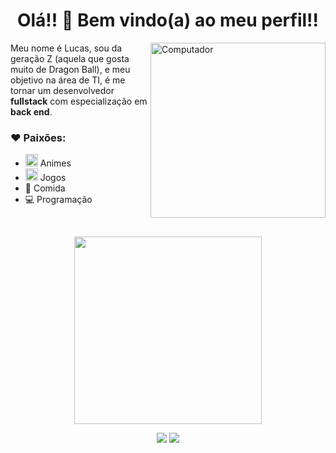 <h1 align="center"> Olá!! 👋 Bem vindo(a) ao meu perfil!! </h1>
<img src="https://i.pinimg.com/originals/c5/9a/d2/c59ad2bd4ad2fbacd04017debc679ddb.gif" height="280px" align="right" alt="Computador">

<p align="left"> 
   Meu nome é Lucas, sou da geração Z (aquela que gosta muito de Dragon Ball), e meu objetivo na área de TI, é me tornar um desenvolvedor <strong>fullstack</strong> com               especialização em <strong>back end</strong>.
   
 ### ❤ Paixões:
- <img src="https://camo.githubusercontent.com/9be29021cfdb21b2cc257a3efcb269f64d42f5b6/687474703a2f2f32352e6d656469612e74756d626c722e636f6d2f63393961353739646233616530666331363462663463636131343838383564332f74756d626c725f6d6a6776386b45754d67317338376e37396f315f3430302e676966" width="20px"> Animes 
- <img src="https://i.pinimg.com/originals/51/5a/8d/515a8da287ae3d77dfbf851515c63734.gif" width="20px"> Jogos 
- 🍔 Comida 
- 💻 Programação

</p>

<br />



<p  align="center">
   
   <img src="https://github-readme-stats.vercel.app/api/top-langs/?username=lucascancio&theme=gotham&custom_title=Linguagens%20mais%20usadas&layout=compact"  width="300px" />

</p>

<p  align="center">
  
   <a href="mailto:lucas.cancio7@gmail.com" alt="Gmail">
   <img src="https://img.shields.io/badge/-Gmail-c14438?style=for-the-badge&logo=Gmail&logoColor=white&link=mailto:lucas.cancio7@gmail.com"/></a>
  
   <a href="https://www.linkedin.com/in/lucas-camargo-cancio/" alt="Linkedin">
   <img src="https://img.shields.io/badge/-Linkedin-0e76a8?style=for-the-badge&logo=Linkedin&logoColor=white&link=https://www.linkedin.com/in/lucas-camargo-cancio/" /></a>
   
</p>
